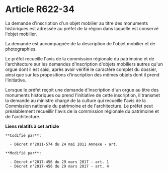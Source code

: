# Article R622-34

La demande d'inscription d'un objet mobilier au titre des monuments historiques est adressée au préfet de la région dans
laquelle est conservé l'objet mobilier. 

La demande est accompagnée de la description de l'objet mobilier et de photographies. 

Le préfet recueille l'avis de la    commission régionale du patrimoine et de l'architecture sur les demandes d'inscription
d'objets mobiliers autres qu'un orgue dont il est saisi, après avoir vérifié le caractère complet du dossier, ainsi que sur
les propositions d'inscription des mêmes objets dont il prend l'initiative. 

Lorsque le préfet reçoit une demande d'inscription d'un orgue au titre des monuments historiques ou prend l'initiative de
cette inscription, il transmet la demande au ministre chargé de la culture qui recueille l'avis de la Commission nationale du
patrimoine et de l'architecture. Le préfet peut préalablement recueillir l'avis de la    commission régionale du patrimoine
et de l'architecture.

**Liens relatifs à cet article**

	**Codifié par**:

	  - Décret n°2011-574 du 24 mai 2011 Annexe - art.

	**Modifié par**:

	  - Décret n°2017-456 du 29 mars 2017 - art. 1
	  - Décret n°2017-456 du 29 mars 2017 - art. 4
